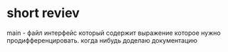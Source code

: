 # short reviev

main - файл интерфейс который содержит выражение которое нужно продифференцировать.
когда нибудь доделаю документацию
